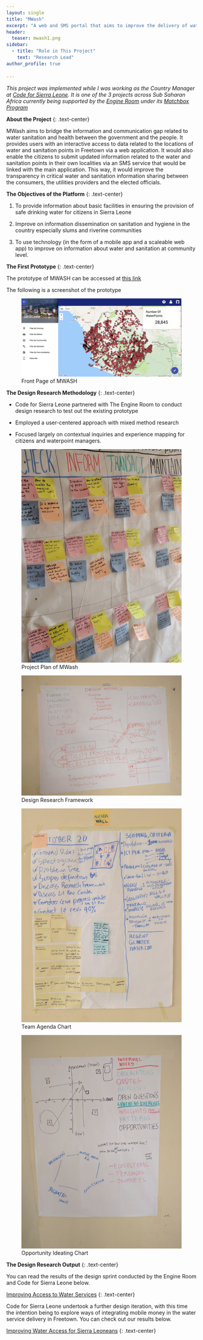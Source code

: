 ```yaml
---
layout: single
title: "MWash"
excerpt: "A web and SMS portal that aims to improve the delivery of water and sanitation services in Sierra Leone."
header:
  teaser: mwash1.png
sidebar:
  - title: "Role in This Project"
    text: "Research Lead"
author_profile: true

---
```


*This project was implemented while I was working as the Country Manager at [Code for Sierra Leone](https://codeforsierraleone.org).* 
*It is one of the 3 projects across Sub Saharan Africa currently being supported by the [Engine Room](https://www.theengineroom.org/) under its [Matchbox Program](https://www.theengineroom.org/welcoming-our-new-sub-saharan-africa-partners-to-the-matchbox-program/)*

**About the Project**
{: .text-center}

MWash aims to bridge the information and communication gap related to water 
sanitation and health between the government and the people. It provides users 
with an interactive access to data related to the locations of water and 
sanitation points in Freetown via a web application. It would also enable the 
citizens to submit updated information related to the water and 
sanitation points in their own localities via an SMS service that would be 
linked with the main application. This way, it would improve the 
transparency in critical water and sanitation information sharing between the 
consumers, the utilities providers and the elected officials.


**The Objectives of the Platform**
{: .text-center}

1. To provide information about basic facilities in ensuring the provision of safe drinking water for citizens in Sierra Leone

2. Improve on information dissemination on sanitation and hygiene in the country especially slums and riverine communities

3. To use technology (in the form of a mobile app and a scaleable web app) to improve on information about water and sanitation at community level.

**The First Prototype**
{: .text-center}

The prototype of MWASH can be accessed at [this link](https://mwash.codeforsierraleone.org/)

The following is a screenshot of the prototype 

<figure>
  <img src="/images/mwash_prototype.png" alt="Front Page of MWASH ">
  <figcaption>Front Page of MWASH</figcaption>
</figure>     

**The Design Research Methodology**
{: .text-center}

* Code for Sierra Leone partnered with The Engine Room to conduct design research to test out the existing prototype 

* Employed a user-centered approach with mixed method research

* Focused largely on contextual inquiries and experience mapping for citizens and waterpoint managers. 

<figure>
  <img src="/images/mwashr_1.jpeg" alt="Project Plan of MWash ">
  <figcaption>Project Plan of MWash</figcaption>
</figure>    

<figure>
  <img src="/images/mwashr_2.jpeg" alt="Design Research Framework ">
  <figcaption>Design Research Framework</figcaption>
</figure>   

<figure>
  <img src="/images/mwashr_3.jpeg" alt="Team Agenda Chart ">
  <figcaption>Team Agenda Chart</figcaption>
</figure>    

<figure>
  <img src="/images/mwashr_4.jpeg" alt="Opportunity Ideating Chart ">
  <figcaption>Opportunity Ideating Chart</figcaption>
</figure>   

**The Design Research Output**
{: .text-center} 

You can read the results of the design sprint conducted by the Engine Room and 
Code for Sierra Leone below.<br/>

[Improving Access to Water Services](https://www.theengineroom.org/wp-content/uploads/2018/04/Improving-Access-to-Water-Services-TER-and-CfSL-2018.pdf) 
{: .text-center} 

Code for Sierra Leone undertook a further design iteration, with this time the intention being to explore ways
of integrating mobile money in the water service delivery in Freetown. You can check out our results below.<br/>

[Improving Water Access for Sierra Leoneans](pdfs/mwash_hcd.pdf)
 {: .text-center} 




